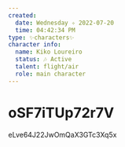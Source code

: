 ```yaml
---
created:
  date: Wednesday ✧ 2022-07-20
  time: 04:42:34 PM
type: ✨characters✨
character info:
  name: Kiko Loureiro
  status: 🎶 Active
  talent: flight/air
  role: main character
---
```


# oSF7iTUp72r7V

eLve64J22JwOmQaX3GTc3Xq5x
